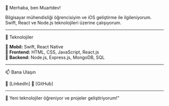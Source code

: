 👋 Merhaba, ben Muartdev!

Bilgisayar mühendisliği öğrencisiyim ve iOS geliştirme ile ilgileniyorum.  
Swift, React ve Node.js teknolojileri üzerine çalışıyorum.  

---

🚀 Teknolojiler

🔹 **Mobil:** Swift, React Native  
🔹 **Frontend:** HTML, CSS, JavaScript, React.js  
🔹 **Backend:** Node.js, Express.js, MongoDB, SQL  

---

📫 Bana Ulaşın

🔗 [LinkedIn]
🔗 [GitHub]

---

🚀 Yeni teknolojiler öğreniyor ve projeler geliştiriyorum!"
